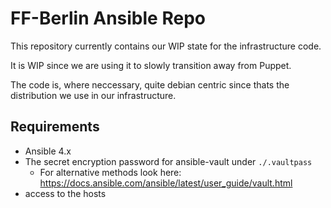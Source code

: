 # FF-Berlin Ansible Repo

This repository currently contains our WIP state for the infrastructure code.

It is WIP since we are using it to slowly transition away from Puppet.

The code is, where neccessary, quite debian centric since thats the distribution we use in our infrastructure.




## Requirements
- Ansible 4.x
- The secret encryption password for ansible-vault under `./.vaultpass` 
  - For alternative methods look here: https://docs.ansible.com/ansible/latest/user_guide/vault.html
- access to the hosts
